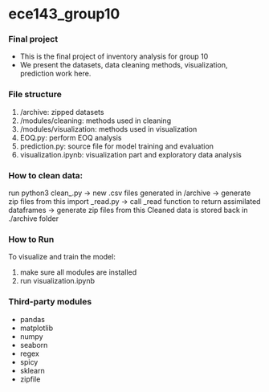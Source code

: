 # ece143_group10
### Final project
- This is the final project of inventory analysis for group 10
- We present the datasets, data cleaning methods, visualization, prediction work here.

### File structure
1. /archive: zipped datasets
2. /modules/cleaning: methods used in cleaning
3. /modules/visualization: methods used in visualization
4. EOQ.py: perform EOQ analysis
5. prediction.py: source file for model training and evaluation
6. visualization.ipynb: visualization part and exploratory data analysis

### How to clean data:
run python3 clean_.py -> new .csv files generated in /archive -> generate zip files from this
import _read.py -> call _read function to return assimilated dataframes -> generate zip files from this
Cleaned data is stored back in ./archive folder

### How to Run
To visualize and train the model:
1. make sure all modules are installed
2. run visualization.ipynb

### Third-party modules
- pandas
- matplotlib
- numpy
- seaborn
- regex
- spicy
- sklearn
- zipfile
